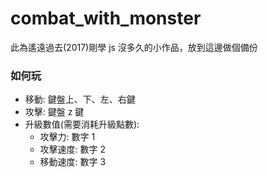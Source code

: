 # combat_with_monster

此為遙遠過去(2017)剛學 js 沒多久的小作品，放到這邊做個備份

### 如何玩

- 移動: 鍵盤上、下、左、右鍵
- 攻擊: 鍵盤 z 鍵
- 升級數值(需要消耗升級點數):
  - 攻擊力: 數字 1
  - 攻擊速度: 數字 2
  - 移動速度: 數字 3
